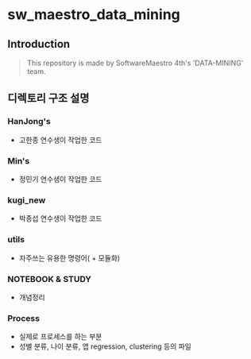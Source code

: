 sw_maestro_data_mining
======================
## Introduction
> This repository is made by SoftwareMaestro 4th's 'DATA-MINING' team.

## 디렉토리 구조 설명

### HanJong's
- 고한종 연수생이 작업한 코드

### Min's
- 정민기 연수생이 작업한 코드

### kugi_new
- 박종섭 연수생이 작업한 코드


### utils
- 자주쓰는 유용한 명령어( + 모듈화)

### NOTEBOOK & STUDY
- 개념정리

### Process
- 실제로 프로세스를 하는 부분
- 성별 분류, 나이 분류, 앱 regression, clustering 등의 파일